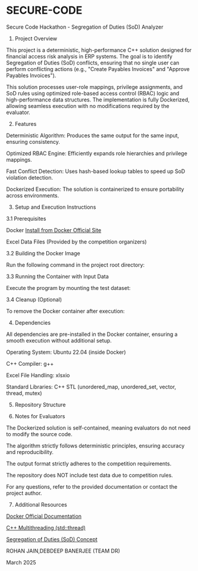 # SECURE-CODE
Secure Code Hackathon - Segregation of Duties (SoD) Analyzer

1. Project Overview

This project is a deterministic, high-performance C++ solution designed for financial access risk analysis in ERP systems. The goal is to identify Segregation of Duties (SoD) conflicts, ensuring that no single user can perform conflicting actions (e.g., "Create Payables Invoices" and "Approve Payables Invoices").

This solution processes user-role mappings, privilege assignments, and SoD rules using optimized role-based access control (RBAC) logic and high-performance data structures. The implementation is fully Dockerized, allowing seamless execution with no modifications required by the evaluator.

2. Features

Deterministic Algorithm: Produces the same output for the same input, ensuring consistency.

Optimized RBAC Engine: Efficiently expands role hierarchies and privilege mappings.

Fast Conflict Detection: Uses hash-based lookup tables to speed up SoD violation detection.

Dockerized Execution: The solution is containerized to ensure portability across environments.

3. Setup and Execution Instructions

3.1 Prerequisites

Docker [Install from Docker Official Site](https://docs.docker.com/engine/install/)

Excel Data Files (Provided by the competition organizers)

3.2 Building the Docker Image

Run the following command in the project root directory:

3.3 Running the Container with Input Data

Execute the program by mounting the test dataset:


3.4 Cleanup (Optional)

To remove the Docker container after execution:

4. Dependencies

All dependencies are pre-installed in the Docker container, ensuring a smooth execution without additional setup.

Operating System: Ubuntu 22.04 (inside Docker)

C++ Compiler: g++

Excel File Handling: xlsxio

Standard Libraries: C++ STL (unordered_map, unordered_set, vector, thread, mutex)

5. Repository Structure

6. Notes for Evaluators

The Dockerized solution is self-contained, meaning evaluators do not need to modify the source code.

The algorithm strictly follows deterministic principles, ensuring accuracy and reproducibility.

The output format strictly adheres to the competition requirements.

The repository does NOT include test data due to competition rules.

For any questions, refer to the provided documentation or contact the project author.

7. Additional Resources

[Docker Official Documentation](https://docs.docker.com/)

[C++ Multithreading (std::thread)](https://www.geeksforgeeks.org/multithreading-in-cpp/)

[Segregation of Duties (SoD) Concept](https://pathlock.com/learn/separation-of-duties-in-your-organization/#:~:text=challenge%20for%20businesses.-,What%20is%20Separation%20of%20Duties%20(SoD)%3F,or%20can%20impact%20financial%20reporting.)



ROHAN JAIN,DEBDEEP BANERJEE (TEAM DR)

March 2025

